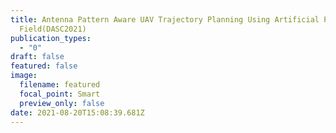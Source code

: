 ```yaml
---
title: Antenna Pattern Aware UAV Trajectory Planning Using Artificial Potential
  Field(DASC2021)
publication_types:
  - "0"
draft: false
featured: false
image:
  filename: featured
  focal_point: Smart
  preview_only: false
date: 2021-08-20T15:08:39.681Z
---
```

